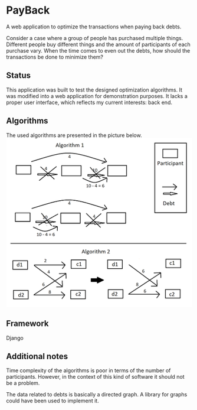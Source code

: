 # PayBack
A web application to optimize the transactions when paying back debts.

Consider a case where a group of people has purchased multiple things. Different people buy different things and the amount of participants of each purchase vary. When the time comes to even out the debts, how should the transactions be done to minimize them?

## Status
This application was built to test the designed optimization algorithms. It was modified into a web application for demonstration purposes. It lacks a proper user interface, which reflects my current interests: back end.

## Algorithms
The used algorithms are presented in the picture below.
![Algorithms](media/algorithms.png)

## Framework
Django

## Additional notes
Time complexity of the algorithms is poor in terms of the number of participants. However, in the context of this kind of software it should not be a problem.

The data related to debts is basically a directed graph. A library for graphs could have been used to implement it.